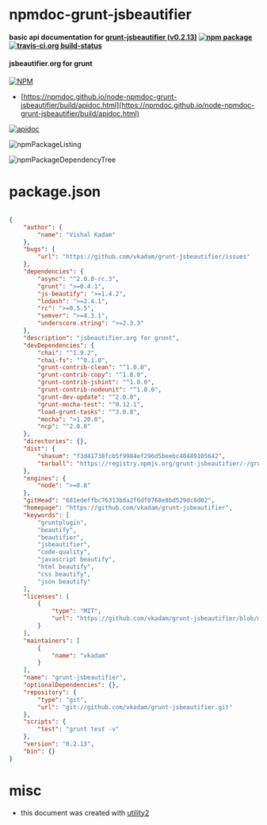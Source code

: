 # npmdoc-grunt-jsbeautifier

#### basic api documentation for  [grunt-jsbeautifier (v0.2.13)](https://github.com/vkadam/grunt-jsbeautifier)  [![npm package](https://img.shields.io/npm/v/npmdoc-grunt-jsbeautifier.svg?style=flat-square)](https://www.npmjs.org/package/npmdoc-grunt-jsbeautifier) [![travis-ci.org build-status](https://api.travis-ci.org/npmdoc/node-npmdoc-grunt-jsbeautifier.svg)](https://travis-ci.org/npmdoc/node-npmdoc-grunt-jsbeautifier)

#### jsbeautifier.org for grunt

[![NPM](https://nodei.co/npm/grunt-jsbeautifier.png?downloads=true&downloadRank=true&stars=true)](https://www.npmjs.com/package/grunt-jsbeautifier)

- [https://npmdoc.github.io/node-npmdoc-grunt-jsbeautifier/build/apidoc.html](https://npmdoc.github.io/node-npmdoc-grunt-jsbeautifier/build/apidoc.html)

[![apidoc](https://npmdoc.github.io/node-npmdoc-grunt-jsbeautifier/build/screenCapture.buildCi.browser.%252Ftmp%252Fbuild%252Fapidoc.html.png)](https://npmdoc.github.io/node-npmdoc-grunt-jsbeautifier/build/apidoc.html)

![npmPackageListing](https://npmdoc.github.io/node-npmdoc-grunt-jsbeautifier/build/screenCapture.npmPackageListing.svg)

![npmPackageDependencyTree](https://npmdoc.github.io/node-npmdoc-grunt-jsbeautifier/build/screenCapture.npmPackageDependencyTree.svg)



# package.json

```json

{
    "author": {
        "name": "Vishal Kadam"
    },
    "bugs": {
        "url": "https://github.com/vkadam/grunt-jsbeautifier/issues"
    },
    "dependencies": {
        "async": "^2.0.0-rc.3",
        "grunt": ">=0.4.1",
        "js-beautify": ">=1.4.2",
        "lodash": ">=2.4.1",
        "rc": ">=0.5.5",
        "semver": ">=4.3.1",
        "underscore.string": ">=2.3.3"
    },
    "description": "jsbeautifier.org for grunt",
    "devDependencies": {
        "chai": "^1.9.2",
        "chai-fs": "^0.1.0",
        "grunt-contrib-clean": "^1.0.0",
        "grunt-contrib-copy": "^1.0.0",
        "grunt-contrib-jshint": "^1.0.0",
        "grunt-contrib-nodeunit": "^1.0.0",
        "grunt-dev-update": "^2.0.0",
        "grunt-mocha-test": "^0.12.1",
        "load-grunt-tasks": "^3.0.0",
        "mocha": ">1.20.0",
        "ncp": "^2.0.0"
    },
    "directories": {},
    "dist": {
        "shasum": "f3d41738fcb5f9984ef296d5beebc40489105642",
        "tarball": "https://registry.npmjs.org/grunt-jsbeautifier/-/grunt-jsbeautifier-0.2.13.tgz"
    },
    "engines": {
        "node": ">=0.8"
    },
    "gitHead": "681edeffbc76313bda2f6df0768e8bd529dc8d02",
    "homepage": "https://github.com/vkadam/grunt-jsbeautifier",
    "keywords": [
        "gruntplugin",
        "beautify",
        "beautifier",
        "jsbeautifier",
        "code-quality",
        "javascript beautify",
        "html beautify",
        "css beautify",
        "json beautify"
    ],
    "licenses": [
        {
            "type": "MIT",
            "url": "https://github.com/vkadam/grunt-jsbeautifier/blob/master/LICENSE-MIT"
        }
    ],
    "maintainers": [
        {
            "name": "vkadam"
        }
    ],
    "name": "grunt-jsbeautifier",
    "optionalDependencies": {},
    "repository": {
        "type": "git",
        "url": "git://github.com/vkadam/grunt-jsbeautifier.git"
    },
    "scripts": {
        "test": "grunt test -v"
    },
    "version": "0.2.13",
    "bin": {}
}
```



# misc
- this document was created with [utility2](https://github.com/kaizhu256/node-utility2)
